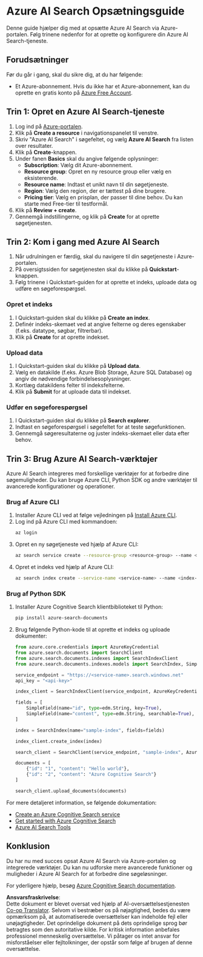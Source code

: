 <!--
CO_OP_TRANSLATOR_METADATA:
{
  "original_hash": "f0ce2d470f3efad6f8c7df376f416a4b",
  "translation_date": "2025-07-12T07:37:33+00:00",
  "source_file": "00-course-setup/AzureSearch.md",
  "language_code": "da"
}
-->
# Azure AI Search Opsætningsguide

Denne guide hjælper dig med at opsætte Azure AI Search via Azure-portalen. Følg trinene nedenfor for at oprette og konfigurere din Azure AI Search-tjeneste.

## Forudsætninger

Før du går i gang, skal du sikre dig, at du har følgende:

- Et Azure-abonnement. Hvis du ikke har et Azure-abonnement, kan du oprette en gratis konto på [Azure Free Account](https://azure.microsoft.com/free/?wt.mc_id=studentamb_258691).

## Trin 1: Opret en Azure AI Search-tjeneste

1. Log ind på [Azure-portalen](https://portal.azure.com/?wt.mc_id=studentamb_258691).
2. Klik på **Create a resource** i navigationspanelet til venstre.
3. Skriv "Azure AI Search" i søgefeltet, og vælg **Azure AI Search** fra listen over resultater.
4. Klik på **Create**-knappen.
5. Under fanen **Basics** skal du angive følgende oplysninger:
   - **Subscription**: Vælg dit Azure-abonnement.
   - **Resource group**: Opret en ny resource group eller vælg en eksisterende.
   - **Resource name**: Indtast et unikt navn til din søgetjeneste.
   - **Region**: Vælg den region, der er tættest på dine brugere.
   - **Pricing tier**: Vælg en prisplan, der passer til dine behov. Du kan starte med Free-tier til testformål.
6. Klik på **Review + create**.
7. Gennemgå indstillingerne, og klik på **Create** for at oprette søgetjenesten.

## Trin 2: Kom i gang med Azure AI Search

1. Når udrulningen er færdig, skal du navigere til din søgetjeneste i Azure-portalen.
2. På oversigtssiden for søgetjenesten skal du klikke på **Quickstart**-knappen.
3. Følg trinene i Quickstart-guiden for at oprette et indeks, uploade data og udføre en søgeforespørgsel.

### Opret et indeks

1. I Quickstart-guiden skal du klikke på **Create an index**.
2. Definér indeks-skemaet ved at angive felterne og deres egenskaber (f.eks. datatype, søgbar, filtrerbar).
3. Klik på **Create** for at oprette indekset.

### Upload data

1. I Quickstart-guiden skal du klikke på **Upload data**.
2. Vælg en datakilde (f.eks. Azure Blob Storage, Azure SQL Database) og angiv de nødvendige forbindelsesoplysninger.
3. Kortlæg datakildens felter til indeksfelterne.
4. Klik på **Submit** for at uploade data til indekset.

### Udfør en søgeforespørgsel

1. I Quickstart-guiden skal du klikke på **Search explorer**.
2. Indtast en søgeforespørgsel i søgefeltet for at teste søgefunktionen.
3. Gennemgå søgeresultaterne og juster indeks-skemaet eller data efter behov.

## Trin 3: Brug Azure AI Search-værktøjer

Azure AI Search integreres med forskellige værktøjer for at forbedre dine søgemuligheder. Du kan bruge Azure CLI, Python SDK og andre værktøjer til avancerede konfigurationer og operationer.

### Brug af Azure CLI

1. Installer Azure CLI ved at følge vejledningen på [Install Azure CLI](https://learn.microsoft.com/en-us/cli/azure/install-azure-cli?wt.mc_id=studentamb_258691).
2. Log ind på Azure CLI med kommandoen:
   ```bash
   az login
   ```
3. Opret en ny søgetjeneste ved hjælp af Azure CLI:
   ```bash
   az search service create --resource-group <resource-group> --name <service-name> --sku Free
   ```
4. Opret et indeks ved hjælp af Azure CLI:
   ```bash
   az search index create --service-name <service-name> --name <index-name> --fields "field1:type, field2:type"
   ```

### Brug af Python SDK

1. Installer Azure Cognitive Search klientbiblioteket til Python:
   ```bash
   pip install azure-search-documents
   ```
2. Brug følgende Python-kode til at oprette et indeks og uploade dokumenter:
   ```python
   from azure.core.credentials import AzureKeyCredential
   from azure.search.documents import SearchClient
   from azure.search.documents.indexes import SearchIndexClient
   from azure.search.documents.indexes.models import SearchIndex, SimpleField, edm

   service_endpoint = "https://<service-name>.search.windows.net"
   api_key = "<api-key>"

   index_client = SearchIndexClient(service_endpoint, AzureKeyCredential(api_key))

   fields = [
       SimpleField(name="id", type=edm.String, key=True),
       SimpleField(name="content", type=edm.String, searchable=True),
   ]

   index = SearchIndex(name="sample-index", fields=fields)

   index_client.create_index(index)

   search_client = SearchClient(service_endpoint, "sample-index", AzureKeyCredential(api_key))

   documents = [
       {"id": "1", "content": "Hello world"},
       {"id": "2", "content": "Azure Cognitive Search"}
   ]

   search_client.upload_documents(documents)
   ```

For mere detaljeret information, se følgende dokumentation:

- [Create an Azure Cognitive Search service](https://learn.microsoft.com/en-us/azure/search/search-create-service-portal?wt.mc_id=studentamb_258691)
- [Get started with Azure Cognitive Search](https://learn.microsoft.com/en-us/azure/search/search-get-started-portal?wt.mc_id=studentamb_258691)
- [Azure AI Search Tools](https://learn.microsoft.com/en-us/azure/ai-services/agents/how-to/tools/azure-ai-search?tabs=azurecli%2Cpython&pivots=code-examples?wt.mc_id=studentamb_258691)

## Konklusion

Du har nu med succes opsat Azure AI Search via Azure-portalen og integrerede værktøjer. Du kan nu udforske mere avancerede funktioner og muligheder i Azure AI Search for at forbedre dine søgeløsninger.

For yderligere hjælp, besøg [Azure Cognitive Search documentation](https://learn.microsoft.com/en-us/azure/search/?wt.mc_id=studentamb_258691).

**Ansvarsfraskrivelse**:  
Dette dokument er blevet oversat ved hjælp af AI-oversættelsestjenesten [Co-op Translator](https://github.com/Azure/co-op-translator). Selvom vi bestræber os på nøjagtighed, bedes du være opmærksom på, at automatiserede oversættelser kan indeholde fejl eller unøjagtigheder. Det oprindelige dokument på dets oprindelige sprog bør betragtes som den autoritative kilde. For kritisk information anbefales professionel menneskelig oversættelse. Vi påtager os intet ansvar for misforståelser eller fejltolkninger, der opstår som følge af brugen af denne oversættelse.